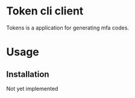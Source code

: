 # Token cli client

Tokens is a application for generating mfa codes.

# Usage

## Installation

Not yet implemented
